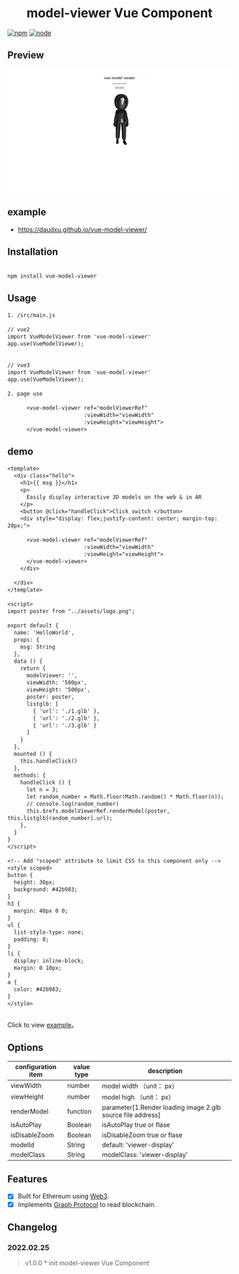<h1 align="center">
    model-viewer Vue  Component
</h1>

[![npm][npm]][npm-url]
[![node][node]][node-url]


## Preview

![preview](./images/preview.png)

## example

- https://daudxu.github.io/vue-model-viewer/


## Installation

```

npm install vue-model-viewer

```

## Usage

```
1. /src/main.js

// vue2
import VueModelViewer from 'vue-model-viewer'
app.use(VueModelViewer);


// vue3
import VueModelViewer from 'vue-model-viewer'
app.use(VueModelViewer);

2. page use

      <vue-model-viewer ref="modelViewerRef"
                        :viewWidth="viewWidth"
                        :viewHeight="viewHeight">
      </vue-model-viewer>

```



## demo

```
<template>
  <div class="hello">
    <h1>{{ msg }}</h1>
    <p>
      Easily display interactive 3D models on the web & in AR
    </p>
    <button @click="handleClick">Click switch </button>
    <div style="display: flex;justify-content: center; margin-top: 20px;">

      <vue-model-viewer ref="modelViewerRef"
                        :viewWidth="viewWidth"
                        :viewHeight="viewHeight">
      </vue-model-viewer>
    </div>

  </div>
</template>

<script>
import poster from "../assets/logo.png";

export default {
  name: 'HelloWorld',
  props: {
    msg: String
  },
  data () {
    return {
      modelViewer: '',
      viewWidth: '500px',
      viewHeight: '500px',
      poster: poster,
      listglb: [
        { 'url': './1.glb' },
        { 'url': './2.glb' },
        { 'url': './3.glb' }
      ]
    }
  },
  mounted () {
    this.handleClick()
  },
  methods: {
    handleClick () {
      let n = 3;
      let random_number = Math.floor(Math.random() * Math.floor(n));
      // console.log(random_number)
      this.$refs.modelViewerRef.renderModel(poster, this.listglb[random_number].url);
    },
  }
}
</script>

<!-- Add "scoped" attribute to limit CSS to this component only -->
<style scoped>
button {
  height: 30px;
  background: #42b983;
}
h3 {
  margin: 40px 0 0;
}
ul {
  list-style-type: none;
  padding: 0;
}
li {
  display: inline-block;
  margin: 0 10px;
}
a {
  color: #42b983;
}
</style>


```

Click to view [example](../../examples/vuemodelviewer.vue)。

## Options

| configuration item | value type | description                                                 |
| ------------------ | ---------- | ----------------------------------------------------------- |
| viewWidth          | number     | model width （unit： px）                                   |
| viewHeight         | number     | model high （unit： px）                                    |
| renderModel        | function   | parameter[1.Render loading image 2.glb source file address] |
| isAutoPlay         | Boolean    | isAutoPlay true or flase |
| isDisableZoom      | Boolean    | isDisableZoom true or flase |
| modelId            | String   |  default: 'viewer-display'|
| modelClass            | String   |  modelClass: 'viewer-display'|



## Features

- [x] Built for Ethereum using [Web3](https://github.com/ethereum/web3.js/).
- [x] Implements [Graph Protocol](https://github.com/graphprotocol) to read blockchain.

## Changelog

### 2022.02.25

> v1.0.0 \* init model-viewer Vue Component

[npm]: https://img.shields.io/npm/v/postcss-load-config.svg
[npm-url]: https://npmjs.com/package/postcss-load-config
[node]: https://img.shields.io/node/v/postcss-load-plugins.svg
[node-url]: https://nodejs.org/
